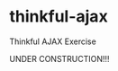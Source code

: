 # thinkful-ajax
Thinkful AJAX Exercise

UNDER CONSTRUCTION!!!   <insert retro construction dude icon here>
